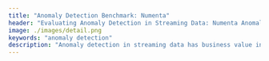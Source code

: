 ```yaml
---
title: "Anomaly Detection Benchmark: Numenta"
header: "Evaluating Anomaly Detection in Streaming Data: Numenta Anomaly Benchmark (NAB)"
image: ./images/detail.png
keywords: "anomaly detection"
description: "Anomaly detection in streaming data has business value in many applications, but how do you measure its effectiveness? The Numenta Anomaly Benchmark (NAB) is the first benchmark designed for time-series data."
---
```

